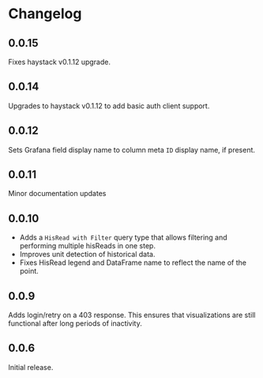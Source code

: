 # Changelog

## 0.0.15
Fixes haystack v0.1.12 upgrade.

## 0.0.14
Upgrades to haystack v0.1.12 to add basic auth client support.

## 0.0.12
Sets Grafana field display name to column meta `ID` display name, if present.

## 0.0.11
Minor documentation updates

## 0.0.10

- Adds a `HisRead with Filter` query type that allows filtering and performing multiple hisReads in one step.
- Improves unit detection of historical data.
- Fixes HisRead legend and DataFrame name to reflect the name of the point.

## 0.0.9

Adds login/retry on a 403 response. This ensures that visualizations are still functional after long periods of
inactivity.

## 0.0.6

Initial release.
